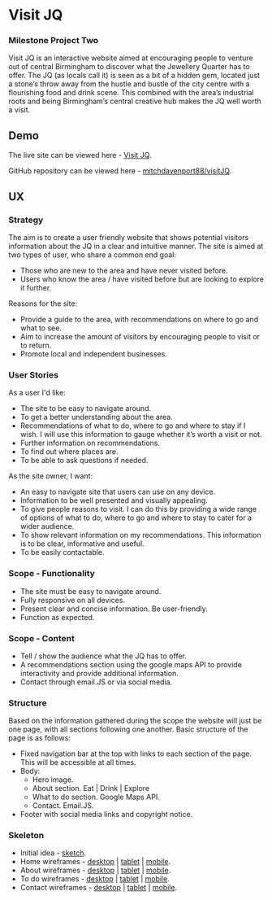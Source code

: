 # Visit JQ

### Milestone Project Two

Visit JQ is an interactive website aimed at encouraging people to venture out of central Birmingham to discover what the Jewellery Quarter has to offer. The JQ (as locals call it) is seen as a bit of a hidden gem, located just a stone’s throw away from the hustle and bustle of the city centre with a flourishing food and drink scene. This combined with the area’s industrial roots and being Birmingham’s central creative hub makes the JQ well worth a visit.

## Demo

The live site can be viewed here - [Visit JQ](https://mitchdavenport88.github.io/VisitJQ/).

GitHub repository can be viewed here - [mitchdavenport88/visitJQ](https://github.com/mitchdavenport88/visitJQ).

<!-- add amiresponsive screenshot -->

## UX

### Strategy
The aim is to create a user friendly website that shows potential visitors information about the JQ in a clear and intuitive manner. The site is aimed at two types of user, who share a common end goal:
* Those who are new to the area and have never visited before.
* Users who know the area / have visited before but are looking to explore it further.

Reasons for the site:
* Provide a guide to the area, with recommendations on where to go and what to see.
* Aim to increase the amount of visitors by encouraging people to visit or to return.
* Promote local and independent businesses.

### User Stories
As a user I'd like:
* The site to be easy to navigate around. 
* To get a better understanding about the area.
* Recommendations of what to do, where to go and where to stay if I wish. I will use this information to gauge whether it’s worth a visit or not.
* Further information on recommendations.
* To find out where places are.
* To be able to ask questions if needed.

As the site owner, I want:
* An easy to navigate site that users can use on any device.
* Information to be well presented and visually appealing.
* To give people reasons to visit. I can do this by providing a wide range of options of what to do, where to go and where to stay to cater for a wider audience.
* To show relevant information on my recommendations. This information is to be clear, informative and useful.
* To be easily contactable.

### Scope - Functionality
* The site must be easy to navigate around.
* Fully responsive on all devices.
* Present clear and concise information. Be user-friendly.
* Function as expected. 

### Scope - Content
* Tell / show the audience what the JQ has to offer.
* A recommendations section using the google maps API to provide interactivity and provide additional information.
* Contact through email.JS or via social media.

### Structure
Based on the information gathered during the scope the website will just be one page, with all sections following one another. Basic structure of the page is as follows:
* Fixed navigation bar at the top with links to each section of the page. This will be accessible at all times.
* Body:
    * Hero image.
    * About section. Eat | Drink | Explore
    * What to do section. Google Maps API.
    * Contact. Email.JS.
* Footer with social media links and copyright notice.

### Skeleton

* Initial idea - [sketch](https://github.com/mitchdavenport88/visitJQ/blob/master/assets/readme/wireframes/wireframe-sketch.jpg).
* Home wireframes - [desktop]() | [tablet]() | [mobile]().
* About wireframes - [desktop]() | [tablet]() | [mobile]().
* To do wireframes - [desktop]() | [tablet]() | [mobile]().
* Contact wireframes - [desktop]() | [tablet]() | [mobile]().